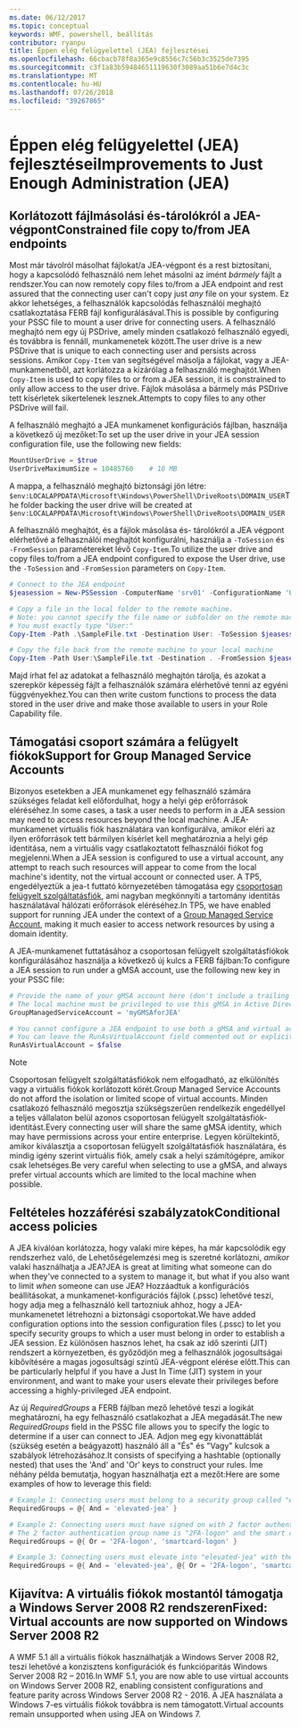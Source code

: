 ```yaml
---
ms.date: 06/12/2017
ms.topic: conceptual
keywords: WMF, powershell, beállítás
contributor: ryanpu
title: Éppen elég felügyelettel (JEA) fejlesztései
ms.openlocfilehash: 66cbacb78f8a365e9c8556c7c56b3c3525de7395
ms.sourcegitcommit: c3f1a83b59484651119630f3089aa51b6e7d4c3c
ms.translationtype: MT
ms.contentlocale: hu-HU
ms.lasthandoff: 07/26/2018
ms.locfileid: "39267865"
---
```

# <a name="improvements-to-just-enough-administration-jea"></a><span data-ttu-id="3379c-103">Éppen elég felügyelettel (JEA) fejlesztései</span><span class="sxs-lookup"><span data-stu-id="3379c-103">Improvements to Just Enough Administration (JEA)</span></span>

## <a name="constrained-file-copy-tofrom-jea-endpoints"></a><span data-ttu-id="3379c-104">Korlátozott fájlmásolási és-tárolókról a JEA-végpont</span><span class="sxs-lookup"><span data-stu-id="3379c-104">Constrained file copy to/from JEA endpoints</span></span>

<span data-ttu-id="3379c-105">Most már távolról másolhat fájlokat/a JEA-végpont és a rest biztosítani, hogy a kapcsolódó felhasználó nem lehet másolni az imént *bármely* fájlt a rendszer.</span><span class="sxs-lookup"><span data-stu-id="3379c-105">You can now remotely copy files to/from a JEA endpoint and rest assured that the connecting user can't copy just *any* file on your system.</span></span> <span data-ttu-id="3379c-106">Ez akkor lehetséges, a felhasználók kapcsolódás felhasználói meghajtó csatlakoztatása FERB fájl konfigurálásával.</span><span class="sxs-lookup"><span data-stu-id="3379c-106">This is possible by configuring your PSSC file to mount a user drive for connecting users.</span></span> <span data-ttu-id="3379c-107">A felhasználó meghajtó nem egy új PSDrive, amely minden csatlakozó felhasználó egyedi, és továbbra is fennáll, munkamenetek között.</span><span class="sxs-lookup"><span data-stu-id="3379c-107">The user drive is a new PSDrive that is unique to each connecting user and persists across sessions.</span></span> <span data-ttu-id="3379c-108">Amikor `Copy-Item` van segítségével másolja a fájlokat, vagy a JEA-munkamenetből, azt korlátozza a kizárólag a felhasználó meghajtót.</span><span class="sxs-lookup"><span data-stu-id="3379c-108">When `Copy-Item` is used to copy files to or from a JEA session, it is constrained to only allow access to the user drive.</span></span> <span data-ttu-id="3379c-109">Fájlok másolása a bármely más PSDrive tett kísérletek sikertelenek lesznek.</span><span class="sxs-lookup"><span data-stu-id="3379c-109">Attempts to copy files to any other PSDrive will fail.</span></span>

<span data-ttu-id="3379c-110">A felhasználó meghajtó a JEA munkamenet konfigurációs fájlban, használja a következő új mezőket:</span><span class="sxs-lookup"><span data-stu-id="3379c-110">To set up the user drive in your JEA session configuration file, use the following new fields:</span></span>

```powershell
MountUserDrive = $true
UserDriveMaximumSize = 10485760    # 10 MB
```

<span data-ttu-id="3379c-111">A mappa, a felhasználó meghajtó biztonsági jön létre: `$env:LOCALAPPDATA\Microsoft\Windows\PowerShell\DriveRoots\DOMAIN_USER`</span><span class="sxs-lookup"><span data-stu-id="3379c-111">The folder backing the user drive will be created at `$env:LOCALAPPDATA\Microsoft\Windows\PowerShell\DriveRoots\DOMAIN_USER`</span></span>

<span data-ttu-id="3379c-112">A felhasználó meghajtót, és a fájlok másolása és- tárolókról a JEA végpont elérhetővé a felhasználói meghajtót konfigurálni, használja a `-ToSession` és `-FromSession` paramétereket lévő `Copy-Item`.</span><span class="sxs-lookup"><span data-stu-id="3379c-112">To utilize the user drive and copy files to/from a JEA endpoint configured to expose the User drive, use the `-ToSession` and `-FromSession` parameters on `Copy-Item`.</span></span>

```powershell
# Connect to the JEA endpoint
$jeasession = New-PSSession -ComputerName 'srv01' -ConfigurationName 'UserDemo'

# Copy a file in the local folder to the remote machine.
# Note: you cannot specify the file name or subfolder on the remote machine.
# You must exactly type "User:"
Copy-Item -Path .\SampleFile.txt -Destination User: -ToSession $jeasession

# Copy the file back from the remote machine to your local machine
Copy-Item -Path User:\SampleFile.txt -Destination . -FromSession $jeasession
```

<span data-ttu-id="3379c-113">Majd írhat fel az adatokat a felhasználó meghajtón tárolja, és azokat a szerepkör képesség fájlt a felhasználók számára elérhetővé tenni az egyéni függvényekhez.</span><span class="sxs-lookup"><span data-stu-id="3379c-113">You can then write custom functions to process the data stored in the user drive and make those available to users in your Role Capability file.</span></span>

## <a name="support-for-group-managed-service-accounts"></a><span data-ttu-id="3379c-114">Támogatási csoport számára a felügyelt fiókok</span><span class="sxs-lookup"><span data-stu-id="3379c-114">Support for Group Managed Service Accounts</span></span>

<span data-ttu-id="3379c-115">Bizonyos esetekben a JEA munkamenet egy felhasználó számára szükséges feladat kell előfordulhat, hogy a helyi gép erőforrások eléréséhez.</span><span class="sxs-lookup"><span data-stu-id="3379c-115">In some cases, a task a user needs to perform in a JEA session may need to access resources beyond the local machine.</span></span> <span data-ttu-id="3379c-116">A JEA-munkamenet virtuális fiók használatára van konfigurálva, amikor eléri az ilyen erőforrások tett bármilyen kísérlet kell meghatároznia a helyi gép identitása, nem a virtuális vagy csatlakoztatott felhasználói fiókot fog megjelenni.</span><span class="sxs-lookup"><span data-stu-id="3379c-116">When a JEA session is configured to use a virtual account, any attempt to reach such resources will appear to come from the local machine's identity, not the virtual account or connected user.</span></span> <span data-ttu-id="3379c-117">A TP5, engedélyeztük a jea-t futtató környezetében támogatása egy [csoportosan felügyelt szolgáltatásfiók](/previous-versions/windows/it-pro/windows-server-2012-R2-and-2012/jj128431\(v=ws.11\)), ami nagyban megkönnyíti a tartomány identitás használatával hálózati erőforrások eléréséhez.</span><span class="sxs-lookup"><span data-stu-id="3379c-117">In TP5, we have enabled support for running JEA under the context of a [Group Managed Service Account](/previous-versions/windows/it-pro/windows-server-2012-R2-and-2012/jj128431\(v=ws.11\)), making it much easier to access network resources by using a domain identity.</span></span>

<span data-ttu-id="3379c-118">A JEA-munkamenet futtatásához a csoportosan felügyelt szolgáltatásfiókok konfigurálásához használja a következő új kulcs a FERB fájlban:</span><span class="sxs-lookup"><span data-stu-id="3379c-118">To configure a JEA session to run under a gMSA account, use the following new key in your PSSC file:</span></span>

```powershell
# Provide the name of your gMSA account here (don't include a trailing $)
# The local machine must be privileged to use this gMSA in Active Directory
GroupManagedServiceAccount = 'myGMSAforJEA'

# You cannot configure a JEA endpoint to use both a gMSA and virtual account
# You can leave the RunAsVirtualAccount field commented out or explicitly set it to false
RunAsVirtualAccount = $false
```

> [!NOTE]
> <span data-ttu-id="3379c-119">Csoportosan felügyelt szolgáltatásfiókok nem elfogadható, az elkülönítés vagy a virtuális fiókok korlátozott körét.</span><span class="sxs-lookup"><span data-stu-id="3379c-119">Group Managed Service Accounts do not afford the isolation or limited scope of virtual accounts.</span></span>
> <span data-ttu-id="3379c-120">Minden csatlakozó felhasználó megosztja szükségszerűen rendelkezik engedéllyel a teljes vállalaton belül azonos csoportosan felügyelt szolgáltatásfiók-identitást.</span><span class="sxs-lookup"><span data-stu-id="3379c-120">Every connecting user will share the same gMSA identity, which may have permissions across your entire enterprise.</span></span> <span data-ttu-id="3379c-121">Legyen körültekintő, amikor kiválasztja a csoportosan felügyelt szolgáltatásfiók használatára, és mindig igény szerint virtuális fiók, amely csak a helyi számítógépre, amikor csak lehetséges.</span><span class="sxs-lookup"><span data-stu-id="3379c-121">Be very careful when selecting to use a gMSA, and always prefer virtual accounts which are limited to the local machine when possible.</span></span>

## <a name="conditional-access-policies"></a><span data-ttu-id="3379c-122">Feltételes hozzáférési szabályzatok</span><span class="sxs-lookup"><span data-stu-id="3379c-122">Conditional access policies</span></span>

<span data-ttu-id="3379c-123">A JEA kiválóan korlátozza, hogy valaki mire képes, ha már kapcsolódik egy rendszerhez való, de Lehetőségelemzési meg is szeretné korlátozni, *amikor* valaki használhatja a JEA?</span><span class="sxs-lookup"><span data-stu-id="3379c-123">JEA is great at limiting what someone can do when they've connected to a system to manage it, but what if you also want to limit *when* someone can use JEA?</span></span> <span data-ttu-id="3379c-124">Hozzáadtuk a konfigurációs beállításokat, a munkamenet-konfigurációs fájlok (.pssc) lehetővé teszi, hogy adja meg a felhasználó kell tartozniuk ahhoz, hogy a JEA-munkamenetet létrehozni a biztonsági csoportokat.</span><span class="sxs-lookup"><span data-stu-id="3379c-124">We have added configuration options into the session configuration files (.pssc) to let you specify security groups to which a user must belong in order to establish a JEA session.</span></span> <span data-ttu-id="3379c-125">Ez különösen hasznos lehet, ha csak az idő szerinti (JIT) rendszert a környezetben, és győződjön meg a felhasználók jogosultságai kibővítésére a magas jogosultsági szintű JEA-végpont elérése előtt.</span><span class="sxs-lookup"><span data-stu-id="3379c-125">This can be particularly helpful if you have a Just In Time (JIT) system in your environment, and want to make your users elevate their privileges before accessing a highly-privileged JEA endpoint.</span></span>

<span data-ttu-id="3379c-126">Az új *RequiredGroups* a FERB fájlban mező lehetővé teszi a logikát meghatározni, ha egy felhasználó csatlakozhat a JEA megadását.</span><span class="sxs-lookup"><span data-stu-id="3379c-126">The new *RequiredGroups* field in the PSSC file allows you to specify the logic to determine if a user can connect to JEA.</span></span> <span data-ttu-id="3379c-127">Adjon meg egy kivonattáblát (szükség esetén a beágyazott) használó áll a "És" és "Vagy" kulcsok a szabályok létrehozásához.</span><span class="sxs-lookup"><span data-stu-id="3379c-127">It consists of specifying a hashtable (optionally nested) that uses the 'And' and 'Or' keys to construct your rules.</span></span> <span data-ttu-id="3379c-128">Íme néhány példa bemutatja, hogyan használhatja ezt a mezőt:</span><span class="sxs-lookup"><span data-stu-id="3379c-128">Here are some examples of how to leverage this field:</span></span>

```powershell
# Example 1: Connecting users must belong to a security group called "elevated-jea"
RequiredGroups = @{ And = 'elevated-jea' }

# Example 2: Connecting users must have signed on with 2 factor authentication or a smart card
# The 2 factor authentication group name is "2FA-logon" and the smart card group name is "smartcard-logon"
RequiredGroups = @{ Or = '2FA-logon', 'smartcard-logon' }

# Example 3: Connecting users must elevate into "elevated-jea" with their JIT system and have logged on with 2FA or a smart card
RequiredGroups = @{ And = 'elevated-jea', @{ Or = '2FA-logon', 'smartcard-logon' }}
```

## <a name="fixed-virtual-accounts-are-now-supported-on-windows-server-2008-r2"></a><span data-ttu-id="3379c-129">Kijavítva: A virtuális fiókok mostantól támogatja a Windows Server 2008 R2 rendszeren</span><span class="sxs-lookup"><span data-stu-id="3379c-129">Fixed: Virtual accounts are now supported on Windows Server 2008 R2</span></span>

<span data-ttu-id="3379c-130">A WMF 5.1 áll a virtuális fiókok használhatják a Windows Server 2008 R2, teszi lehetővé a konzisztens konfigurációk és funkcióparitás Windows Server 2008 R2 – 2016.</span><span class="sxs-lookup"><span data-stu-id="3379c-130">In WMF 5.1, you are now able to use virtual accounts on Windows Server 2008 R2, enabling consistent configurations and feature parity across Windows Server 2008 R2 - 2016.</span></span> <span data-ttu-id="3379c-131">A JEA használata a Windows 7-es virtuális fiókok továbbra is nem támogatott.</span><span class="sxs-lookup"><span data-stu-id="3379c-131">Virtual accounts remain unsupported when using JEA on Windows 7.</span></span>